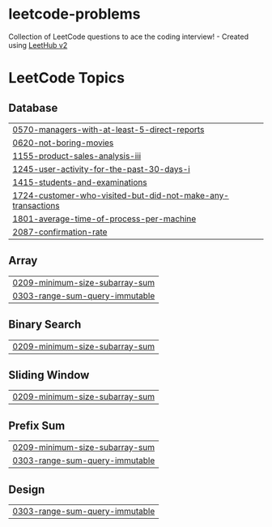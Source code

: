 # leetcode-problems
Collection of LeetCode questions to ace the coding interview! - Created using [LeetHub v2](https://github.com/arunbhardwaj/LeetHub-2.0)

<!---LeetCode Topics Start-->
# LeetCode Topics
## Database
|  |
| ------- |
| [0570-managers-with-at-least-5-direct-reports](https://github.com/mrmoon007/leetcode-problems/tree/master/0570-managers-with-at-least-5-direct-reports) |
| [0620-not-boring-movies](https://github.com/mrmoon007/leetcode-problems/tree/master/0620-not-boring-movies) |
| [1155-product-sales-analysis-iii](https://github.com/mrmoon007/leetcode-problems/tree/master/1155-product-sales-analysis-iii) |
| [1245-user-activity-for-the-past-30-days-i](https://github.com/mrmoon007/leetcode-problems/tree/master/1245-user-activity-for-the-past-30-days-i) |
| [1415-students-and-examinations](https://github.com/mrmoon007/leetcode-problems/tree/master/1415-students-and-examinations) |
| [1724-customer-who-visited-but-did-not-make-any-transactions](https://github.com/mrmoon007/leetcode-problems/tree/master/1724-customer-who-visited-but-did-not-make-any-transactions) |
| [1801-average-time-of-process-per-machine](https://github.com/mrmoon007/leetcode-problems/tree/master/1801-average-time-of-process-per-machine) |
| [2087-confirmation-rate](https://github.com/mrmoon007/leetcode-problems/tree/master/2087-confirmation-rate) |
## Array
|  |
| ------- |
| [0209-minimum-size-subarray-sum](https://github.com/mrmoon007/leetcode-problems/tree/master/0209-minimum-size-subarray-sum) |
| [0303-range-sum-query-immutable](https://github.com/mrmoon007/leetcode-problems/tree/master/0303-range-sum-query-immutable) |
## Binary Search
|  |
| ------- |
| [0209-minimum-size-subarray-sum](https://github.com/mrmoon007/leetcode-problems/tree/master/0209-minimum-size-subarray-sum) |
## Sliding Window
|  |
| ------- |
| [0209-minimum-size-subarray-sum](https://github.com/mrmoon007/leetcode-problems/tree/master/0209-minimum-size-subarray-sum) |
## Prefix Sum
|  |
| ------- |
| [0209-minimum-size-subarray-sum](https://github.com/mrmoon007/leetcode-problems/tree/master/0209-minimum-size-subarray-sum) |
| [0303-range-sum-query-immutable](https://github.com/mrmoon007/leetcode-problems/tree/master/0303-range-sum-query-immutable) |
## Design
|  |
| ------- |
| [0303-range-sum-query-immutable](https://github.com/mrmoon007/leetcode-problems/tree/master/0303-range-sum-query-immutable) |
<!---LeetCode Topics End-->